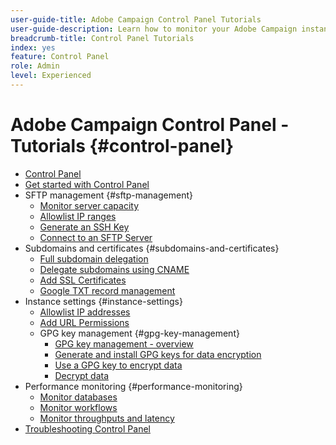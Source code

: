 ```yaml
---
user-guide-title: Adobe Campaign Control Panel Tutorials
user-guide-description: Learn how to monitor your Adobe Campaign instances' key assets and perform administrative tasks in Control Panel.
breadcrumb-title: Control Panel Tutorials
index: yes
feature: Control Panel
role: Admin
level: Experienced
---
```


# Adobe Campaign Control Panel - Tutorials {#control-panel}

+ [Control Panel](/help/control-panel-overview.md)
+ [Get started with Control Panel](/help/get-started-with-control-panel.md)
+ SFTP management {#sftp-management}
  + [Monitor server capacity](/help/sftp-management/monitor-server-capacity.md)
  + [Allowlist IP ranges](/help/sftp-management/allowlist-ip-range.md)
  + [Generate an SSH Key](/help/sftp-management/generate-ssh-key.md)  
  + [Connect to an SFTP Server](/help/sftp-management/connect-to-sftp-server.md)
+ Subdomains and certificates {#subdomains-and-certificates}
  + [Full subdomain delegation](/help/subdomains-and-certificates/subdomain-delegation.md)
  + [Delegate subdomains using CNAME](/help/subdomains-and-certificates/delegate-subdomains-using-cname.md)
  + [Add SSL Certificates](/help/subdomains-and-certificates/add-ssl-certificates.md)
  + [Google TXT record management](/help/subdomains-and-certificates/google-txt-record-management.md)
+ Instance settings {#instance-settings}
  + [Allowlist IP addresses](/help/instance-settings/allowlist-ip-adresses.md)
  + [Add URL Permissions](/help/instance-settings/add-url-permissions.md)
  + GPG key management {#gpg-key-management}
    + [GPG key management - overview](/help/instance-settings/gpg-key-management/gpg-key-management-overview.md)
    + [Generate and install GPG keys for data encryption](/help/instance-settings/gpg-key-management/generate-and-install-gpg-keys-for-data-encryption.md)
    + [Use a GPG key to encrypt data](/help/instance-settings/gpg-key-management/use-a-gpg-key-to-encrypt-data.md)
    + [Decrypt data](/help/instance-settings/gpg-key-management/decrypt-data.md)
+ Performance monitoring {#performance-monitoring}
  + [Monitor databases](/help/performance-monitoring/monitor-databases.md)
  + [Monitor workflows](/help/performance-monitoring/monitor-workflows.md)
  + [Monitor throughputs and latency](/help/performance-monitoring/monitor-throughputs-and-latency.md)
+ [Troubleshooting Control Panel](/help/trouble-shooting.md)
